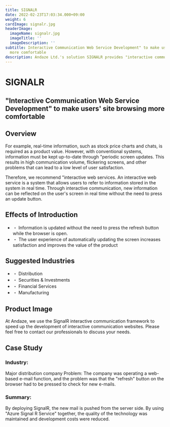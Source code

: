 ```yaml
---
title: SIGNALR
date: 2022-02-23T17:03:34.000+09:00
weight: 6
cardImage: signalr.jpg
headerImage:
  imageName: signalr.jpg
  imageTitle: ''
  imageDescription: ''
subtitle: Interactive Communication Web Service Development" to make users' site browsing
  more comfortable
description: Andaze Ltd.'s solution SIGNALR provides "interactive communication web service development" that makes users' site browsing more comfortable. We will proceed with interactive web development with a sense of speed using the "SignalR" interactive communication framework. Please feel free to consult with us as we will develop a plan based on an understanding of your company's current situation.
---
```

# SIGNALR

## "Interactive Communication Web Service Development" to make users' site browsing more comfortable



## Overview

For example, real-time information, such as stock price charts and chats, is required as a product value. However, with conventional systems, information must be kept up-to-date through "periodic screen updates. This results in high communication volume, flickering screens, and other problems that can lead to a low level of user satisfaction.

Therefore, we recommend "interactive web services. An interactive web service is a system that allows users to refer to information stored in the system in real time. Through interactive communication, new information can be reflected on the user's screen in real time without the need to press an update button.



## Effects of Introduction

* ・ Information is updated without the need to press the refresh button while the browser is open.
* ・ The user experience of automatically updating the screen increases satisfaction and improves the value of the product



## Suggested Industries

* ・ Distribution
* ・ Securities & Investments
* ・ Financial Services
* ・ Manufacturing



## Product Image

At Andaze, we use the SignalR interactive communication framework to speed up the development of interactive communication websites. Please feel free to contact our professionals to discuss your needs.



## Case Study

### Industry:

Major distribution company Problem: The company was operating a web-based e-mail function, and the problem was that the "refresh" button on the browser had to be pressed to check for new e-mails.

### Summary:

By deploying SignalR, the new mail is pushed from the server side. By using "Azure Signal R Service" together, the quality of the technology was maintained and development costs were reduced.